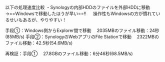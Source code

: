 以下の処理速度比較
・Synologyの内部HDDのファイルを外部HDDに移動
→==Windowsで移動したほうが早い==!!
　 操作性もWindowsの方が慣れているせいもあるが、やりやすい！

手段①：Windows側からExplorer間で移動
　2035MBのファイル移動：24秒(85MB/s)
手段②：SynologyのWebアプリのFile Stationで移動
　2322MBのファイル移動：42.5秒(54.6MB/s)

再検証：手段①
　27.8GBのファイル移動：6分46秒(68.5MB/s)
